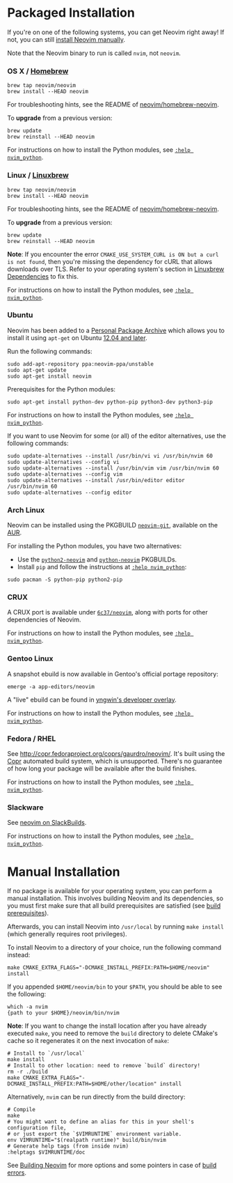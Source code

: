 # Packaged Installation

If you're on one of the following systems, you can get Neovim right away!
If not, you can still [install Neovim manually](#manual-installation).

Note that the Neovim binary to run is called `nvim`, not `neovim`.

### OS X / [Homebrew](http://brew.sh)

```
brew tap neovim/neovim
brew install --HEAD neovim
```

For troubleshooting hints, see the README of [neovim/homebrew-neovim](https://github.com/neovim/homebrew-neovim).

To **upgrade** from a previous version:

```
brew update
brew reinstall --HEAD neovim
```

For instructions on how to install the Python modules, see [`:help nvim_python`](http://neovim.io/doc/user/nvim_python.html).

### Linux / [Linuxbrew](http://brew.sh/linuxbrew/)

```
brew tap neovim/neovim
brew install --HEAD neovim
```

For troubleshooting hints, see the README of [neovim/homebrew-neovim](https://github.com/neovim/homebrew-neovim).

To **upgrade** from a previous version:

```
brew update
brew reinstall --HEAD neovim
```

**Note**: If you encounter the error `CMAKE_USE_SYSTEM_CURL is ON but a curl is not found`, then you're missing the dependency for cURL that allows downloads over TLS. Refer to your operating system's section in [Linuxbrew Dependencies](https://github.com/Homebrew/linuxbrew#dependencies) to fix this.

For instructions on how to install the Python modules, see [`:help nvim_python`](http://neovim.io/doc/user/nvim_python.html).

### Ubuntu

Neovim has been added to a [Personal Package Archive](https://launchpad.net/~neovim-ppa/+archive/ubuntu/unstable) which allows you to install it using `apt-get` on Ubuntu [12.04 and later](https://wiki.ubuntu.com/Releases).

Run the following commands:

```
sudo add-apt-repository ppa:neovim-ppa/unstable
sudo apt-get update
sudo apt-get install neovim
```

Prerequisites for the Python modules:

```
sudo apt-get install python-dev python-pip python3-dev python3-pip
```

For instructions on how to install the Python modules, see [`:help nvim_python`](http://neovim.io/doc/user/nvim_python.html).

If you want to use Neovim for some (or all) of the editor alternatives, use the following commands:

```
sudo update-alternatives --install /usr/bin/vi vi /usr/bin/nvim 60
sudo update-alternatives --config vi
sudo update-alternatives --install /usr/bin/vim vim /usr/bin/nvim 60
sudo update-alternatives --config vim
sudo update-alternatives --install /usr/bin/editor editor /usr/bin/nvim 60
sudo update-alternatives --config editor
```

### Arch Linux

Neovim can be installed using the PKGBUILD [`neovim-git`](https://aur.archlinux.org/packages/neovim-git), available on the [AUR](https://wiki.archlinux.org/index.php/Arch_User_Repository).

For installing the Python modules, you have two alternatives:

 * Use the [`python2-neovim`](https://aur.archlinux.org/packages/python2-neovim) and [`python-neovim`](https://aur.archlinux.org/packages/python-neovim) PKGBUILDs.
 * Install `pip` and follow the instructions at [`:help nvim_python`](http://neovim.io/doc/user/nvim_python.html):

```
sudo pacman -S python-pip python2-pip
```

### CRUX

A CRUX port is available under [`6c37/neovim`](https://github.com/6c37/crux-ports), along with ports for other dependencies of Neovim.

For instructions on how to install the Python modules, see [`:help nvim_python`](http://neovim.io/doc/user/nvim_python.html).

### Gentoo Linux

A snapshot ebuild is now available in Gentoo's official portage repository: 

```
emerge -a app-editors/neovim
```

A "live" ebuild can be found in [yngwin's developer overlay](http://cgit.gentooexperimental.org/dev/yngwin.git/tree/app-editors/neovim).

For instructions on how to install the Python modules, see [`:help nvim_python`](http://neovim.io/doc/user/nvim_python.html).

### Fedora / RHEL

See http://copr.fedoraproject.org/coprs/gaurdro/neovim/. It's built using the [Copr](https://copr.fedoraproject.org/) automated build system, which is unsupported. There's no guarantee of how long your package will be available after the build finishes.

For instructions on how to install the Python modules, see [`:help nvim_python`](http://neovim.io/doc/user/nvim_python.html).

### Slackware

See [neovim on SlackBuilds](http://slackbuilds.org/apps/neovim/).

For instructions on how to install the Python modules, see [`:help nvim_python`](http://neovim.io/doc/user/nvim_python.html).

# Manual Installation

If no package is available for your operating system, you can perform a manual installation. This involves building Neovim and its dependencies, so you must first make sure that all build prerequisites are satisfied (see [build prerequisites](Building-Neovim#build-prerequisites)).

Afterwards, you can install Neovim into `/usr/local` by running `make install` (which generally requires root privileges).

To install Neovim to a directory of your choice, run the following command instead:

```
make CMAKE_EXTRA_FLAGS="-DCMAKE_INSTALL_PREFIX:PATH=$HOME/neovim" install
```

If you appended `$HOME/neovim/bin` to your `$PATH`, you should be able to see the following:

```
which -a nvim
{path to your $HOME}/neovim/bin/nvim
```

**Note**: If you want to change the install location after you have already executed `make`, you need to remove the `build` directory to delete CMake's cache so it regenerates it on the next invocation of `make`:

```
# Install to `/usr/local`
make install
# Install to other location: need to remove `build` directory!
rm -r ./build
make CMAKE_EXTRA_FLAGS="-DCMAKE_INSTALL_PREFIX:PATH=$HOME/other/location" install
```

Alternatively, `nvim` can be run directly from the build directory:

```
# Compile
make
# You might want to define an alias for this in your shell's configuration file,
# or just export the `$VIMRUNTIME` environment variable.
env VIMRUNTIME="$(realpath runtime)" build/bin/nvim
# Generate help tags (from inside nvim)
:helptags $VIMRUNTIME/doc
```

See [Building Neovim](Building-Neovim) for more options and some pointers in case of [build errors](Troubleshooting#build-issues).